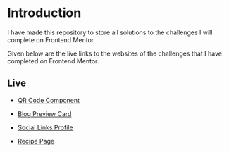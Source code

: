 # Introduction

I have made this repository to store all solutions to the challenges I will complete on Frontend Mentor.

Given below are the live links to the websites of the challenges that I have completed on Frontend Mentor.

## Live

- [QR Code Component](https://arpittheslayer.github.io/FrontendMentor/qr-code-component-main/)

- [Blog Preview Card](https://arpittheslayer.github.io/FrontendMentor/blog-preview-card-main/)

- [Social Links Profile](https://arpittheslayer.github.io/FrontendMentor/social-links-profile-main/)

- [Recipe Page](https://arpittheslayer.github.io/FrontendMentor/recipe-page-main/)
